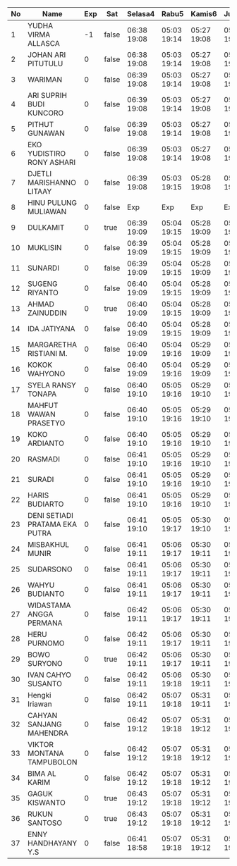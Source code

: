 | No | Name | Exp | Sat | Selasa4 | Rabu5 | Kamis6 | Jumat7 |
|-----|-----|-----|-----|-----|-----|-----|-----|
| 1 | YUDHA VIRMA ALLASCA | -1 | false | 06:38 19:08 | 05:03 19:14 | 05:27 19:08 | 05:20 19:05 |
| 2 | JOHAN ARI PITUTULU | 0 | false | 06:38 19:08 | 05:03 19:14 | 05:27 19:08 | 05:20 19:05 |
| 3 | WARIMAN | 0 | false | 06:39 19:08 | 05:03 19:14 | 05:27 19:08 | 05:20 19:05 |
| 4 | ARI SUPRIH BUDI KUNCORO | 0 | false | 06:39 19:08 | 05:03 19:14 | 05:27 19:08 | 05:20 19:05 |
| 5 | PITHUT GUNAWAN | 0 | false | 06:39 19:08 | 05:03 19:14 | 05:27 19:08 | 05:20 19:05 |
| 6 | EKO YUDISTIRO RONY ASHARI | 0 | false | 06:39 19:08 | 05:03 19:14 | 05:27 19:08 | 05:20 19:05 |
| 7 | DJETLI MARISHANNO LITAAY | 0 | false | 06:39 19:08 | 05:03 19:15 | 05:28 19:08 | 05:20 19:06 |
| 8 | HINU PULUNG MULIAWAN | 0 | false | Exp | Exp | Exp | Exp |
| 9 | DULKAMIT | 0 | true | 06:39 19:09 | 05:04 19:15 | 05:28 19:09 | 05:21 19:06 |
| 10 | MUKLISIN | 0 | false | 06:39 19:09 | 05:04 19:15 | 05:28 19:09 | 05:21 19:06 |
| 11 | SUNARDI | 0 | false | 06:39 19:09 | 05:04 19:15 | 05:28 19:09 | 05:21 19:06 |
| 12 | SUGENG RIYANTO | 0 | false | 06:40 19:09 | 05:04 19:15 | 05:28 19:09 | 05:21 19:06 |
| 13 | AHMAD ZAINUDDIN | 0 | true | 06:40 19:09 | 05:04 19:15 | 05:28 19:09 | 05:21 19:06 |
| 14 | IDA JATIYANA | 0 | false | 06:40 19:09 | 05:04 19:15 | 05:28 19:09 | 05:21 19:06 |
| 15 | MARGARETHA RISTIANI M. | 0 | false | 06:40 19:09 | 05:04 19:16 | 05:29 19:09 | 05:21 19:06 |
| 16 | KOKOK WAHYONO | 0 | false | 06:40 19:09 | 05:04 19:16 | 05:29 19:09 | 05:21 19:07 |
| 17 | SYELA RANSY TONAPA | 0 | false | 06:40 19:10 | 05:05 19:16 | 05:29 19:10 | 05:22 19:07 |
| 18 | MAHFUT WAWAN PRASETYO | 0 | false | 06:40 19:10 | 05:05 19:16 | 05:29 19:10 | 05:22 19:07 |
| 19 | KOKO ARDIANTO | 0 | false | 06:40 19:10 | 05:05 19:16 | 05:29 19:10 | 05:22 19:07 |
| 20 | RASMADI | 0 | false | 06:41 19:10 | 05:05 19:16 | 05:29 19:10 | 05:22 19:07 |
| 21 | SURADI | 0 | false | 06:41 19:10 | 05:05 19:16 | 05:29 19:10 | 05:22 19:07 |
| 22 | HARIS BUDIARTO | 0 | false | 06:41 19:10 | 05:05 19:16 | 05:29 19:10 | 05:22 19:07 |
| 23 | DENI SETIADI PRATAMA EKA PUTRA | 0 | false | 06:41 19:10 | 05:05 19:17 | 05:30 19:10 | 05:22 19:07 |
| 24 | MISBAKHUL MUNIR | 0 | false | 06:41 19:11 | 05:06 19:17 | 05:30 19:11 | 05:23 19:08 |
| 25 | SUDARSONO | 0 | false | 06:41 19:11 | 05:06 19:17 | 05:30 19:11 | 05:23 19:08 |
| 26 | WAHYU BUDIANTO | 0 | false | 06:41 19:11 | 05:06 19:17 | 05:30 19:11 | 05:23 19:08 |
| 27 | WIDASTAMA ANGGA PERMANA | 0 | false | 06:42 19:11 | 05:06 19:17 | 05:30 19:11 | 05:23 19:08 |
| 28 | HERU PURNOMO | 0 | false | 06:42 19:11 | 05:06 19:17 | 05:30 19:11 | 05:23 19:08 |
| 29 | BOWO SURYONO | 0 | true | 06:42 19:11 | 05:06 19:17 | 05:30 19:11 | 05:23 19:08 |
| 30 | IVAN CAHYO SUSANTO | 0 | false | 06:42 19:11 | 05:06 19:18 | 05:30 19:11 | 05:23 19:08 |
| 31 | Hengki Iriawan | 0 | false | 06:42 19:11 | 05:07 19:18 | 05:31 19:11 | 05:23 19:09 |
| 32 | CAHYAN SANJANG MAHENDRA | 0 | false | 06:42 19:12 | 05:07 19:18 | 05:31 19:12 | 05:24 19:09 |
| 33 | VIKTOR MONTANA TAMPUBOLON | 0 | false | 06:42 19:12 | 05:07 19:18 | 05:31 19:12 | 05:24 19:09 |
| 34 | BIMA AL KARIM | 0 | false | 06:42 19:12 | 05:07 19:18 | 05:31 19:12 | 05:24 19:09 |
| 35 | GAGUK KISWANTO | 0 | true | 06:43 19:12 | 05:07 19:18 | 05:31 19:12 | 05:24 19:09 |
| 36 | RUKUN SANTOSO | 0 | true | 06:43 19:12 | 05:07 19:18 | 05:31 19:12 | 05:24 19:09 |
| 37 | ENNY HANDHAYANY Y.S | 0 | false | 06:41 18:58 | 05:07 19:18 | 05:31 19:12 | 05:24 19:09 |
